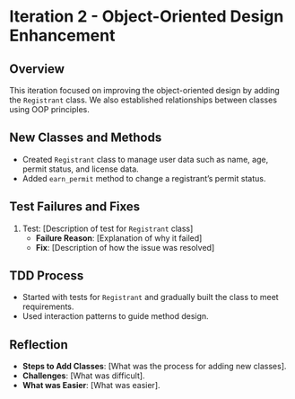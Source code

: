 # Iteration 2 - Object-Oriented Design Enhancement

## Overview
This iteration focused on improving the object-oriented design by adding the `Registrant` class. We also established relationships between classes using OOP principles.

## New Classes and Methods
- Created `Registrant` class to manage user data such as name, age, permit status, and license data.
- Added `earn_permit` method to change a registrant’s permit status.

## Test Failures and Fixes
1. Test: [Description of test for `Registrant` class]
   - **Failure Reason**: [Explanation of why it failed]
   - **Fix**: [Description of how the issue was resolved]
   
## TDD Process
- Started with tests for `Registrant` and gradually built the class to meet requirements.
- Used interaction patterns to guide method design.

## Reflection
- **Steps to Add Classes**: [What was the process for adding new classes].
- **Challenges**: [What was difficult].
- **What was Easier**: [What was easier].
